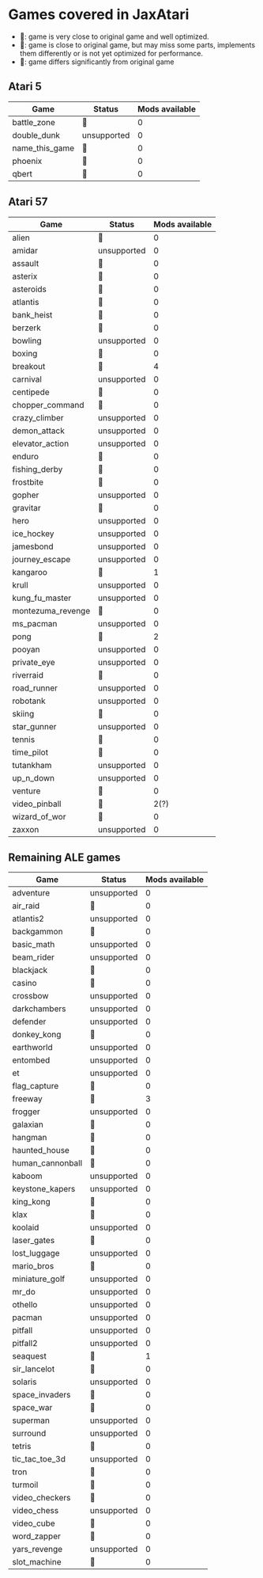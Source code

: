# Games covered in JaxAtari
- 🥇: game is very close to original game and well optimized.
- 🥈: game is close to original game, but may miss some parts, implements them differently or is not yet optimized for performance. 
- 🥉: game differs significantly from original game

## Atari 5
| Game                        | Status  | Mods available |
|------------------------------|--------|----------------|
| battle_zone                  | 🥉     | 0 |
| double_dunk                  | unsupported | 0 |
| name_this_game               | 🥈       | 0 |
| phoenix                      | 🥈       | 0 |
| qbert                        | 🥉       | 0 |

## Atari 57
| Game                         | Status  | Mods available |
|------------------------------|--------|----------------|
| alien                        | 🥈       | 0 |
| amidar                       | unsupported | 0 |
| assault                      | 🥉       | 0 |
| asterix                      | 🥈       | 0 |
| asteroids                    | 🥇       | 0 |
| atlantis                     | 🥇       | 0 |
| bank_heist                   | 🥉       | 0 |
| berzerk                      | 🥈       | 0 |
| bowling                      | unsupported | 0 |
| boxing                       | 🥉       | 0 |
| breakout                     | 🥇       | 4 |
| carnival                     | unsupported | 0 |
| centipede                    | 🥉       | 0 |
| chopper_command              | 🥈       | 0 |
| crazy_climber                | unsupported | 0 |
| demon_attack                 | unsupported | 0 |
| elevator_action              | unsupported | 0 |
| enduro                       | 🥉       | 0 |
| fishing_derby                | 🥇       | 0 |
| frostbite                    | 🥈       | 0 |
| gopher                       | unsupported | 0 |
| gravitar                     | 🥉      | 0 |
| hero                         | unsupported | 0 |
| ice_hockey                   | unsupported | 0 |
| jamesbond                    | unsupported | 0 |
| journey_escape               | unsupported | 0 |
| kangaroo                     | 🥇       | 1 |
| krull                        | unsupported | 0 |
| kung_fu_master               | unsupported | 0 |
| montezuma_revenge            | 🥉       | 0 |
| ms_pacman                    | unsupported | 0 |
| pong                         | 🥇       | 2 |
| pooyan                       | unsupported | 0 |
| private_eye                  | unsupported | 0 |
| riverraid                    | 🥈       | 0 |
| road_runner                  | unsupported | 0 |
| robotank                     | unsupported | 0 |
| skiing                       | 🥈       | 0 |
| star_gunner                  | unsupported | 0 |
| tennis                       | 🥈       | 0 |
| time_pilot                   | 🥈       | 0 |
| tutankham                    | unsupported | 0 |
| up_n_down                    | unsupported | 0 |
| venture                      | 🥈       | 0 |
| video_pinball                | 🥈       | 2(?) |
| wizard_of_wor                | 🥉       | 0 |
| zaxxon                       | unsupported | 0 |

## Remaining ALE games
| Game                         | Status  | Mods available |
|------------------------------|--------|----------------|
| adventure                    | unsupported | 0 |
| air_raid                     | 🥉       | 0 |
| atlantis2                    | unsupported | 0 |
| backgammon                   | 🥉      | 0 |
| basic_math                   | unsupported | 0 |
| beam_rider                   | unsupported | 0 |
| blackjack                    | 🥈       | 0 |
| casino                       | 🥉       | 0 |
| crossbow                     | unsupported | 0 |
| darkchambers                 | unsupported | 0 |
| defender                     | unsupported | 0 |
| donkey_kong                  | 🥈       | 0 |
| earthworld                   | unsupported | 0 |
| entombed                     | unsupported | 0 |
| et                           | unsupported | 0 |
| flag_capture                 | 🥉       | 0 |
| freeway                      | 🥇       | 3 |
| frogger                      | unsupported | 0 |
| galaxian                     | 🥈       | 0 |
| hangman                      | 🥈       | 0 |
| haunted_house                | 🥈       | 0 |
| human_cannonball             | 🥈       | 0 |
| kaboom                       | unsupported | 0 |
| keystone_kapers              | unsupported | 0 |
| king_kong                    | 🥈       | 0 |
| klax                         | 🥈       | 0 |
| koolaid                      | unsupported | 0 |
| laser_gates                  | 🥈       | 0 |
| lost_luggage                 | unsupported | 0 |
| mario_bros                   | 🥉       | 0 |
| miniature_golf               | unsupported | 0 |
| mr_do                        | unsupported | 0 |
| othello                      | unsupported | 0 |
| pacman                       | unsupported | 0 |
| pitfall                      | unsupported | 0 |
| pitfall2                     | unsupported | 0 |
| seaquest                     | 🥇       | 1 |
| sir_lancelot                 | 🥈       | 0 |
| solaris                      | unsupported | 0 |
| space_invaders               | 🥈       | 0 |
| space_war                    | 🥈       | 0 |
| superman                     | unsupported | 0 |
| surround                     | unsupported | 0 |
| tetris                       | 🥈      | 0 |
| tic_tac_toe_3d               | unsupported | 0 |
| tron                         | 🥈       | 0 |
| turmoil                      | 🥈       | 0 |
| video_checkers               | 🥉       | 0 |
| video_chess                  | unsupported | 0 |
| video_cube                   | 🥈       | 0 |
| word_zapper                  | 🥈       | 0 |
| yars_revenge                 | unsupported | 0 |
| slot_machine                 | 🥈       | 0 |